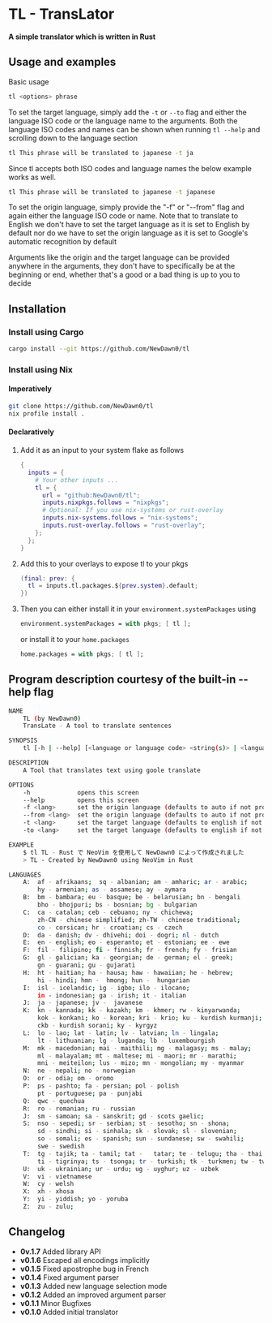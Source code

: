 # TL - TransLator
**A simple translator which is written in Rust**

## Usage and examples
Basic usage
```bash
tl <options> phrase
```
To set the target language, simply add the `-t` or `--to` flag and either the language ISO code or the language name to the arguments. Both the language ISO codes and names can be shown when running `tl --help` and scrolling down to the language section
```bash
tl This phrase will be translated to japanese -t ja
```
Since tl accepts both ISO codes and language names the below example works as well.
```bash
tl This phrase will be translated to japanese -t japanese
```
To set the origin language, simply provide the "-f" or "--from" flag and again either the language ISO code or name.
Note that to translate to English we don't have to set the target language as it is set to English by default nor do we have to set the origin language as it is set to Google's automatic recognition by default

Arguments like the origin and the target language can be provided anywhere in the arguments, they don't have to specifically be at the beginning or end, whether that's a good or a bad thing is up to you to decide

## Installation
### Install using Cargo
```bash
cargo install --git https://github.com/NewDawn0/tl
```
### Install using Nix
#### Imperatively
```bash
git clone https://github.com/NewDawn0/tl
nix profile install .
```
#### Declaratively
1. Add it as an input to your system flake as follows
    ```nix
    {
      inputs = {
        # Your other inputs ...
        tl = {
          url = "github:NewDawn0/tl";
          inputs.nixpkgs.follows = "nixpkgs";
          # Optional: If you use nix-systems or rust-overlay
          inputs.nix-systems.follows = "nix-systems";
          inputs.rust-overlay.follows = "rust-overlay";
        };
      };
    }
    ```
2. Add this to your overlays to expose tl to your pkgs
    ```nix
    (final: prev: {
      tl = inputs.tl.packages.${prev.system}.default;
    })
    ```
3. Then you can either install it in your `environment.systemPackages` using 
    ```nix
    environment.systemPackages = with pkgs; [ tl ];
    ```
    or install it to your `home.packages`
    ```nix
    home.packages = with pkgs; [ tl ];
    ```

## Program description courtesy of the built-in --help flag
```bash
NAME
    TL (by NewDawn0)
    TransLate - A tool to translate sentences

SYNOPSIS
    tl [-h | --help] [<language or language code> <string(s)> | <language or language code> <string(s)>]

DESCRIPTION
    A Tool that translates text using goole translate

OPTIONS
    -h             opens this screen
    --help         opens this screen
    -f <lang>      set the origin language (defaults to auto if not provided)
    --from <lang>  set the origin language (defaults to auto if not provided)
    -t <lang>      set the target language (defaults to english if not provided)
    -to <lang>     set the target language (defaults to english if not provided)

EXAMPLE
    $ tl TL - Rust で NeoVim を使用して NewDawn0 によって作成されました
    > TL - Created by NewDawn0 using NeoVim in Rust

LANGUAGES
    A:  af - afrikaans;  sq - albanian; am - amharic; ar - arabic;
        hy - armenian; as - assamese; ay - aymara
    B:  bm - bambara; eu - basque; be - belarusian; bn - bengali
        bho - bhojpuri; bs - bosnian; bg - bulgarian
    C:  ca - catalan; ceb - cebuano; ny - chichewa;
        zh-CN - chinese simplified; zh-TW - chinese traditional;
        co - corsican; hr - croatian; cs - czech
    D:  da - danish; dv - dhivehi; doi - dogri; nl - dutch
    E:  en - english; eo - esperanto; et - estonian; ee - ewe
    F:  fil - filipino; fi - finnish; fr - french; fy - frisian
    G:  gl - galician; ka - georgian; de - german; el - greek;
        gn - guarani; gu - gujarati
    H:  ht - haitian; ha - hausa; haw - hawaiian; he - hebrew;
        hi - hindi; hmn -  hmong; hun -  hungarian
    I:  isl - icelandic; ig - igbo; ilo - ilocano;
        in - indonesian; ga - irish; it - italian
    J:  ja - japanese; jv -  javanese
    K:  kn - kannada; kk - kazakh; km - khmer; rw - kinyarwanda;
        kok - konkani; ko - korean; kri - krio; ku - kurdish kurmanji;
        ckb - kurdish sorani; ky - kyrgyz
    L:  lo - lao; lat - latin; lv - latvian; ln - lingala;
        lt - lithuanian; lg - luganda; lb - luxembourgish
    M:  mk - macedonian; mai - maithili; mg - malagasy; ms - malay;
        ml - malayalam; mt - maltese; mi - maori; mr - marathi;
        mni - meiteilon; lus - mizo; mn - mongolian; my - myanmar
    N:  ne - nepali; no - norwegian
    O:  or - odia; om - oromo
    P:  ps - pashto; fa - persian; pol - polish
        pt - portuguese; pa - punjabi
    Q:  qwc - quechua
    R:  ro - romanian; ru - russian
    J:  sm - samoan; sa - sanskrit; gd - scots gaelic;
    S:  nso - sepedi; sr - serbian; st - sesotho; sn - shona;
        sd - sindhi; si - sinhala; sk - slovak; sl - slovenian;
        so - somali; es - spanish; sun - sundanese; sw - swahili;
        swe - swedish
    T:  tg - tajik; ta - tamil; tat -   tatar; te - telugu; tha - thai
        ti - tigrinya; ts - tsonga; tr - turkish; tk - turkmen; tw - twi
    U:  uk - ukrainian; ur - urdu; ug - uyghur; uz - uzbek
    V:  vi - vietnamese
    W:  cy - welsh
    X:  xh - xhosa
    Y:  yi - yiddish; yo - yoruba
    Z:  zu - zulu;
```

## Changelog
- **0v.1.7** Added library API
- **v0.1.6** Escaped all encodings implicitly
- **v0.1.5** Fixed apostrophe bug in French
- **v0.1.4** Fixed argument parser
- **v0.1.3** Added new language selection mode
- **v0.1.2** Added an improved argument parser
- **v0.1.1** Minor Bugfixes
- **v0.1.0** Added initial translator

